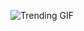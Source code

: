 
<!-- GIF_SECTION -->
![Trending GIF](https://media3.giphy.com/media/v1.Y2lkPThiYjIxNzcyaHAwMnNnZ3FnbDg2ZTZ1andzYTJvanAxdndqM3Y2bHJwMnVnZHpqbSZlcD12MV9naWZzX3NlYXJjaCZjdD1n/2IudUHdI075HL02Pkk/giphy.gif)
<!-- END_GIF_SECTION -->
